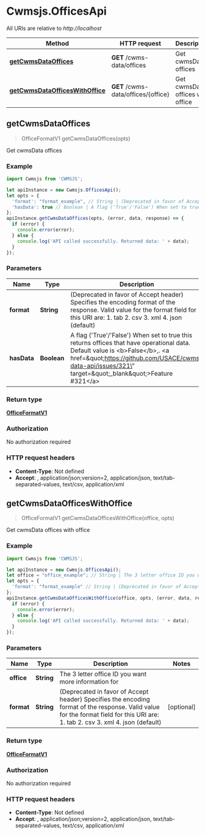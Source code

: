 # Cwmsjs.OfficesApi

All URIs are relative to *http://localhost*

Method | HTTP request | Description
------------- | ------------- | -------------
[**getCwmsDataOffices**](OfficesApi.md#getCwmsDataOffices) | **GET** /cwms-data/offices | Get cwmsData offices
[**getCwmsDataOfficesWithOffice**](OfficesApi.md#getCwmsDataOfficesWithOffice) | **GET** /cwms-data/offices/{office} | Get cwmsData offices with office



## getCwmsDataOffices

> OfficeFormatV1 getCwmsDataOffices(opts)

Get cwmsData offices

### Example

```javascript
import Cwmsjs from 'CWMSJS';

let apiInstance = new Cwmsjs.OfficesApi();
let opts = {
  'format': "format_example", // String | (Deprecated in favor of Accept header) Specifies the encoding format of the response. Valid value for the format field for this URI are:  1. tab  2. csv   3. xml  4. json (default)
  'hasData': true // Boolean | A flag ('True'/'False') When set to true this returns offices that have operational data. Default value is <b>False</b>,. <a href=\"https://github.com/USACE/cwms-data-api/issues/321\" target=\"_blank\">Feature #321</a>
};
apiInstance.getCwmsDataOffices(opts, (error, data, response) => {
  if (error) {
    console.error(error);
  } else {
    console.log('API called successfully. Returned data: ' + data);
  }
});
```

### Parameters


Name | Type | Description  | Notes
------------- | ------------- | ------------- | -------------
 **format** | **String**| (Deprecated in favor of Accept header) Specifies the encoding format of the response. Valid value for the format field for this URI are:  1. tab  2. csv   3. xml  4. json (default) | [optional] 
 **hasData** | **Boolean**| A flag (&#39;True&#39;/&#39;False&#39;) When set to true this returns offices that have operational data. Default value is &lt;b&gt;False&lt;/b&gt;,. &lt;a href&#x3D;\&quot;https://github.com/USACE/cwms-data-api/issues/321\&quot; target&#x3D;\&quot;_blank\&quot;&gt;Feature #321&lt;/a&gt; | [optional] 

### Return type

[**OfficeFormatV1**](OfficeFormatV1.md)

### Authorization

No authorization required

### HTTP request headers

- **Content-Type**: Not defined
- **Accept**: , application/json;version=2, application/json, text/tab-separated-values, text/csv, application/xml


## getCwmsDataOfficesWithOffice

> OfficeFormatV1 getCwmsDataOfficesWithOffice(office, opts)

Get cwmsData offices with office

### Example

```javascript
import Cwmsjs from 'CWMSJS';

let apiInstance = new Cwmsjs.OfficesApi();
let office = "office_example"; // String | The 3 letter office ID you want more information for
let opts = {
  'format': "format_example" // String | (Deprecated in favor of Accept header) Specifies the encoding format of the response. Valid value for the format field for this URI are:  1. tab  2. csv   3. xml  4. json (default)
};
apiInstance.getCwmsDataOfficesWithOffice(office, opts, (error, data, response) => {
  if (error) {
    console.error(error);
  } else {
    console.log('API called successfully. Returned data: ' + data);
  }
});
```

### Parameters


Name | Type | Description  | Notes
------------- | ------------- | ------------- | -------------
 **office** | **String**| The 3 letter office ID you want more information for | 
 **format** | **String**| (Deprecated in favor of Accept header) Specifies the encoding format of the response. Valid value for the format field for this URI are:  1. tab  2. csv   3. xml  4. json (default) | [optional] 

### Return type

[**OfficeFormatV1**](OfficeFormatV1.md)

### Authorization

No authorization required

### HTTP request headers

- **Content-Type**: Not defined
- **Accept**: , application/json;version=2, application/json, text/tab-separated-values, text/csv, application/xml

